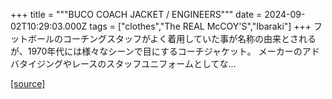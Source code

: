 +++
title = """BUCO COACH JACKET / ENGINEERS"""
date = 2024-09-02T10:29:03.000Z
tags = ["clothes","The REAL McCOY'S","Ibaraki"]
+++
フットボールのコーチングスタッフがよく着用していた事が名称の由来とされるが、1970年代には様々なシーンで目にするコーチジャケット。 メーカーのアドバタイジングやレースのスタッフユニフォームとしてな...

[[source]](https://the-realmccoys.ocnk.net/product/1409)
